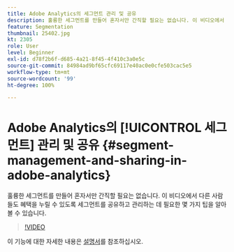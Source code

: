 ```yaml
---
title: Adobe Analytics의 세그먼트 관리 및 공유
description: 훌륭한 세그먼트를 만들어 혼자서만 간직할 필요는 없습니다. 이 비디오에서 다른 사람들도 혜택을 누릴 수 있도록 세그먼트를 공유하고 관리하는 데 필요한 몇 가지 팁을 알아볼 수 있습니다.
feature: Segmentation
thumbnail: 25402.jpg
kt: 2305
role: User
level: Beginner
exl-id: d78f2b6f-d685-4a21-8f45-4f410c3a0e5c
source-git-commit: 84984ad9bf65cfc69117e40ac0e0cfe503cac5e5
workflow-type: tm+mt
source-wordcount: '99'
ht-degree: 100%

---
```


# Adobe Analytics의 [!UICONTROL 세그먼트] 관리 및 공유 {#segment-management-and-sharing-in-adobe-analytics}

훌륭한 세그먼트를 만들어 혼자서만 간직할 필요는 없습니다. 이 비디오에서 다른 사람들도 혜택을 누릴 수 있도록 세그먼트를 공유하고 관리하는 데 필요한 몇 가지 팁을 알아볼 수 있습니다.

>[!VIDEO](https://video.tv.adobe.com/v/25402/?quality=12&learn=on)

이 기능에 대한 자세한 내용은 [설명서](https://experienceleague.adobe.com/docs/analytics/components/segmentation/segmentation-workflow/seg-manage.html?lang=ko)를 참조하십시오.
